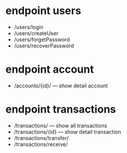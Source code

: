 # endpoint users
- /users/login
- /users/createUser
- /users/forgetPassword
- /users/recoverPassword


# endpoint account
- /accounts/{id}/ — show detail account

# endpoint transactions
- /transactions/ — show all transactions
- /transactions/{id} — show detail transaction
- /transactions/transfer/
- /transactions/receive/